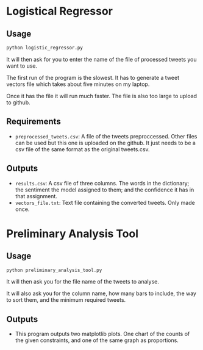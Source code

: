 # Logistical Regressor

## Usage

```bash
python logistic_regressor.py
```

It will then ask for you to enter the name of the file of processed tweets you want to use.

The first run of the program is the slowest. It has to generate a tweet vectors file which takes about five minutes on my laptop. 

Once it has the file it will run much faster. The file is also too large to upload to github.

## Requirements

- ```preprocessed_tweets.csv```: A file of the tweets preproccessed. Other files can be used but this one is uploaded on the github. It just needs to be a csv file of the same format as the original tweets.csv.

## Outputs
- ```results.csv```: A csv file of three columns. The words in the dictionary; the sentiment the model assigned to them; and the confidence it has in that assignment.
- ```vectors_file.txt```: Text file containing the converted tweets. Only made once. 

# Preliminary Analysis Tool

## Usage
```bash
python preliminary_analysis_tool.py
```
It will then ask you for the file name of the tweets to analyse. 

It will also ask you for the column name, how many bars to include, the way to sort them, and the minimum required tweets.

## Outputs

- This program outputs two matplotlib plots. One chart of the counts of the given constraints, and one of the same graph as proportions. 
